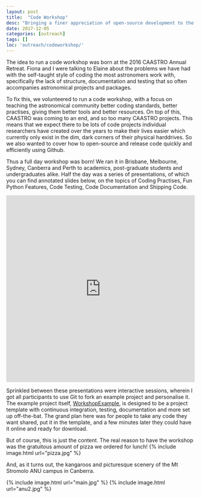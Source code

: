 ```yaml
---
layout: post
title:  "Code Workshop"
desc: "Bringing a finer appreciation of open-source development to the astronomical masses!"
date: 2017-12-05
categories: [outreach]
tags: []
loc: 'outreach/codeworkshop/'
---
```


The idea to run a code workshop was born at the 2016 CAASTRO Annual Retreat. Fiona and I were talking to Elaine
about the problems we have had with the self-taught style of coding the most astronomers work with, specifically
the lack of structure, documentation and testing that so often accompanies astronomical projects and packages.

To fix this, we volunteered to run a code workshop, with a focus on teaching the astronomical community
better coding standards, better practises, giving them better tools and better resources. On top of this, 
CAASTRO was coming to an end, and so too many CAASTRO projects. This means that we expect there to be lots of 
code projects individual researchers have created over the years to make their lives easier which currently
only exist in the dim, dark corners of their physical harddrives. So we also wanted to cover how to open-source
and release code quickly and efficiently using Github.

Thus a full day workshop was born! We ran it in Brisbane, Melbourne, Sydney, Canberra and Perth
to academics, post-graduate students and undergraduates alike. Half the day was a series of presentations,
of which you can find annotated slides below, on the topics of Coding Practises, Fun Python Features, Code Testing,
Code Documentation and Shipping Code.


<iframe src="https://drive.google.com/file/d/1SwTiAw-c26Ui5NjXQNFPt4M9lZijIx5c/preview" width="100%" height="500px" style="border: none;"></iframe>


Sprinkled between these presentations were interactive sessions, wherein I got all participants to use Git to
fork an example project and personalise it. The example project itself, [WorkshopExample](https://github.com/Samreay/WorkshopExample),
is designed to be a project template with continuous integration, testing, documentation and more set up off-the-bat.
The grand plan here was for people to take any code they want shared, put it in the template, and a few minutes
later they could have it online and ready for download.

But of course, this is just the content. The real reason to have the workshop was the gratuitous amount
of pizza we ordered for lunch!
{% include image.html url="pizza.jpg"  %}

And, as it turns out, the kangaroos and picturesque scenery of the Mt Stromolo ANU campus in Canberra.

{% include image.html url="main.jpg"  %}
{% include image.html url="anu2.jpg"  %}
